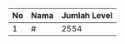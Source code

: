 | No | Nama            | Jumlah Level |
|----|-----------------|--------------|
| 1  | #    |    2554        |
